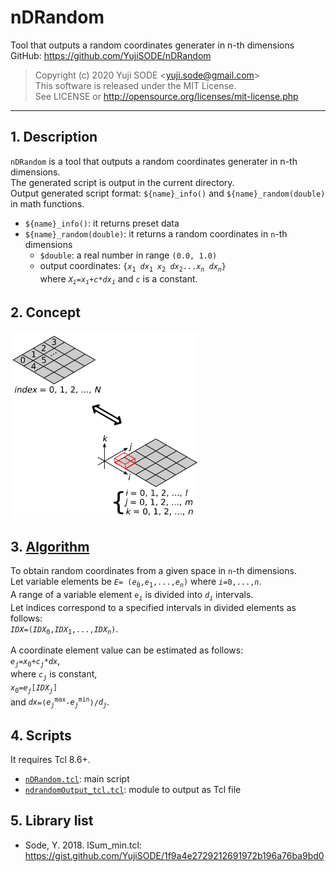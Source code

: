 # nDRandom
Tool that outputs a random coordinates generater in n-th dimensions  
GitHub: https://github.com/YujiSODE/nDRandom  
>Copyright (c) 2020 Yuji SODE \<yuji.sode@gmail.com\>  
>This software is released under the MIT License.  
>See LICENSE or http://opensource.org/licenses/mit-license.php  
______
## 1. Description
`nDRandom` is a tool that outputs a random coordinates generater in n-th dimensions.  
The generated script is output in the current directory.  
Output generated script format: `${name}_info()` and `${name}_random(double)` in math functions.  
  
- `${name}_info()`: it returns preset data
- `${name}_random(double)`: it returns a random coordinates in `n`-th dimensions
  - `$double`: a real number in range `(0.0, 1.0)`
  - output coordinates: `{`_`x`_<sub>`1`</sub>` `_`dx`_<sub>`1`</sub>` `_`x`_<sub>`2`</sub>` `_`dx`_<sub>`2`</sub>` ... `_`x`_*<sub>`n`</sub>*` `_`dx`_*<sub>`n`</sub>*`}`  
    where _`X`_*<sub>`i`</sub>*`=`_`x`_*<sub>`i`</sub>*`+`_`c`_`*`_`dx`_*<sub>`i`</sub>* and _`c`_ is a constant.

## 2. Concept
<img width=300 src="conceptIMG_nDRandom.png" alt="conceptIMG_nDRandom">

## 3. [Algorithm](algorithm.md)
To obtain random coordinates from a given space in `n`-th dimensions.  
Let variable elements be _`E`_`= (`_`e`_<sub>`0`</sub>`,`_`e`_<sub>`1`</sub>`,...,`_`e`_*<sub>`n`</sub>*`)` where _`i`_`=0,...,`_`n`_.  
A range of a variable element `e`<sub>_`i`_</sub> is divided into _`d`_<sub>_`i`_</sub> intervals.  
Let indices correspond to a specified intervals in divided elements as follows:  
_`IDX`_`=(`_`IDX`_<sub>`0`</sub>`,`_`IDX`_<sub>`1`</sub>`,...,`_`IDX`_*<sub>`n`</sub>*`)`.  
  
A coordinate element value can be estimated as follows:  
_`e`_<sub>*`j`*</sub>`=`_`x`_<sub>`0`</sub>`+`_`c`_*<sub>`j`</sub>*`*`_`dx`_,  
where _`c`_*<sub>`j`</sub>* is constant,  
_`x`_<sub>`0`</sub>`=`_`e`_*<sub>`j`</sub>*`[`_`IDX`_*<sub>`j`</sub>*`]`  
and _`dx`_`=(`_`e`_*<sub>`j`</sub>*<sup>`max`</sup>`-`_`e`_*<sub>`j`</sub>*<sup>`min`</sup>`)/`_`d`_*<sub>`j`</sub>*.

## 4. Scripts
It requires Tcl 8.6+.  
- [`nDRandom.tcl`](nDRandom.tcl): main script
- [`ndrandomOutput_tcl.tcl`](ndrandomOutput_tcl.tcl): module to output as Tcl file

## 5. Library list
- Sode, Y. 2018. lSum_min.tcl: https://gist.github.com/YujiSODE/1f9a4e2729212691972b196a76ba9bd0
